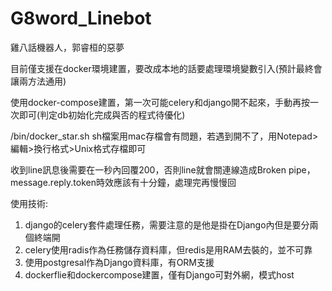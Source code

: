 # G8word_Linebot
雞八話機器人，郭睿桓的惡夢

目前僅支援在docker環境建置，要改成本地的話要處理環境變數引入(預計最終會讓兩方法通用)

使用docker-compose建置，第一次可能celery和django開不起來，手動再按一次即可(判定db初始化完成與否的程式待優化)

/bin/docker_star.sh sh檔案用mac存檔會有問題，若遇到開不了，用Notepad>編輯>換行格式>Unix格式存檔即可

收到line訊息後需要在一秒內回覆200，否則line就會關連線造成Broken pipe，message.reply.token時效應該有十分鐘，處理完再慢慢回

使用技術:
1. django的celery套件處理任務，需要注意的是他是掛在Django內但是要分兩個終端開
2. celery使用radis作為任務儲存資料庫，但redis是用RAM去裝的，並不可靠
3. 使用postgresal作為Django資料庫，有ORM支援
4. dockerflie和dockercompose建置，僅有Django可對外網，模式host
